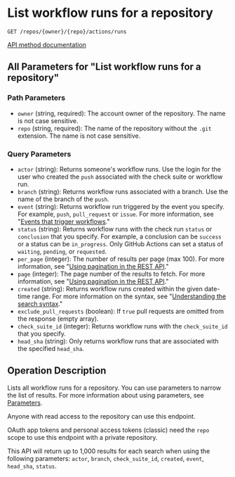 # List workflow runs for a repository

`GET /repos/{owner}/{repo}/actions/runs`

[API method documentation](https://docs.github.com/rest/actions/workflow-runs#list-workflow-runs-for-a-repository)

## All Parameters for "List workflow runs for a repository"

### Path Parameters

- `owner` (string, required): The account owner of the repository. The name is not case sensitive.
- `repo` (string, required): The name of the repository without the `.git` extension. The name is not case sensitive.
### Query Parameters

- `actor` (string): Returns someone's workflow runs. Use the login for the user who created the `push` associated with the check suite or workflow run.
- `branch` (string): Returns workflow runs associated with a branch. Use the name of the branch of the `push`.
- `event` (string): Returns workflow run triggered by the event you specify. For example, `push`, `pull_request` or `issue`. For more information, see "[Events that trigger workflows](https://docs.github.com/actions/automating-your-workflow-with-github-actions/events-that-trigger-workflows)."
- `status` (string): Returns workflow runs with the check run `status` or `conclusion` that you specify. For example, a conclusion can be `success` or a status can be `in_progress`. Only GitHub Actions can set a status of `waiting`, `pending`, or `requested`.
- `per_page` (integer): The number of results per page (max 100). For more information, see "[Using pagination in the REST API](https://docs.github.com/rest/using-the-rest-api/using-pagination-in-the-rest-api)."
- `page` (integer): The page number of the results to fetch. For more information, see "[Using pagination in the REST API](https://docs.github.com/rest/using-the-rest-api/using-pagination-in-the-rest-api)."
- `created` (string): Returns workflow runs created within the given date-time range. For more information on the syntax, see "[Understanding the search syntax](https://docs.github.com/search-github/getting-started-with-searching-on-github/understanding-the-search-syntax#query-for-dates)."
- `exclude_pull_requests` (boolean): If `true` pull requests are omitted from the response (empty array).
- `check_suite_id` (integer): Returns workflow runs with the `check_suite_id` that you specify.
- `head_sha` (string): Only returns workflow runs that are associated with the specified `head_sha`.

## Operation Description

Lists all workflow runs for a repository. You can use parameters to narrow the list of results. For more information about using parameters, see [Parameters](https://docs.github.com/rest/guides/getting-started-with-the-rest-api#parameters).

Anyone with read access to the repository can use this endpoint.

OAuth app tokens and personal access tokens (classic) need the `repo` scope to use this endpoint with a private repository.

This API will return up to 1,000 results for each search when using the following parameters: `actor`, `branch`, `check_suite_id`, `created`, `event`, `head_sha`, `status`.
